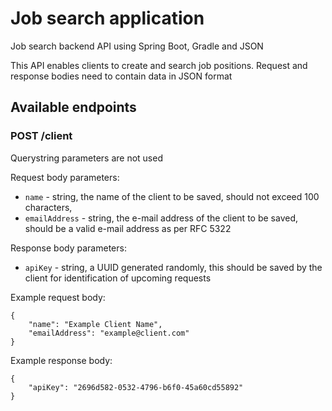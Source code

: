 # Job search application

Job search backend API using Spring Boot, Gradle and JSON

This API enables clients to create and search job positions. Request and response bodies need to contain data in JSON format

## Available endpoints

### POST /client

Querystring parameters are not used

Request body parameters:

- `name` - string, the name of the client to be saved, should not exceed 100 characters,
- `emailAddress` - string, the e-mail address of the client to be saved, should be a valid e-mail address as per RFC 5322

Response body parameters:

- `apiKey` - string, a UUID generated randomly, this should be saved by the client for identification of upcoming requests

Example request body:

    {
        "name": "Example Client Name",
        "emailAddress": "example@client.com"
    }

Example response body:

    {
        "apiKey": "2696d582-0532-4796-b6f0-45a60cd55892"
    }
